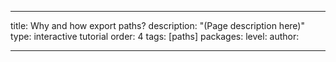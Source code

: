 ---

title: Why and how export paths?
description: "(Page description here)"
type: interactive tutorial
order: 4
tags: [paths]
packages: 
level: 
author: 

---
